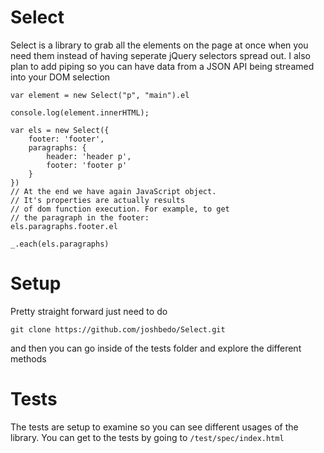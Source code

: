 Select
======

Select is a library to grab all the elements on the page at once when you need them instead of having seperate jQuery selectors spread out. I also plan to add piping so you can have data from a JSON API being streamed into your DOM selection


```
var element = new Select("p", "main").el

console.log(element.innerHTML);

var els = new Select({
    footer: 'footer',
    paragraphs: {
        header: 'header p',
        footer: 'footer p'
    }
})
// At the end we have again JavaScript object.
// It's properties are actually results
// of dom function execution. For example, to get
// the paragraph in the footer:
els.paragraphs.footer.el

_.each(els.paragraphs)
```

Setup
=======

Pretty straight forward just need to do
```
git clone https://github.com/joshbedo/Select.git
```

and then you can go inside of the tests folder and explore the different methods

Tests
=======

The tests are setup to examine so you can see different usages of the library. You can get to the tests by going to ```/test/spec/index.html```